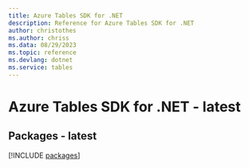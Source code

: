 ```yaml
---
title: Azure Tables SDK for .NET
description: Reference for Azure Tables SDK for .NET
author: christothes
ms.author: chriss
ms.data: 08/29/2023
ms.topic: reference
ms.devlang: dotnet
ms.service: tables
---
```

# Azure Tables SDK for .NET - latest
## Packages - latest
[!INCLUDE [packages](tables-index.md)]